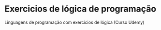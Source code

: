 # Exercicios de lógica de programação
Linguagens de programação com exercícios de lógica (Curso Udemy)
